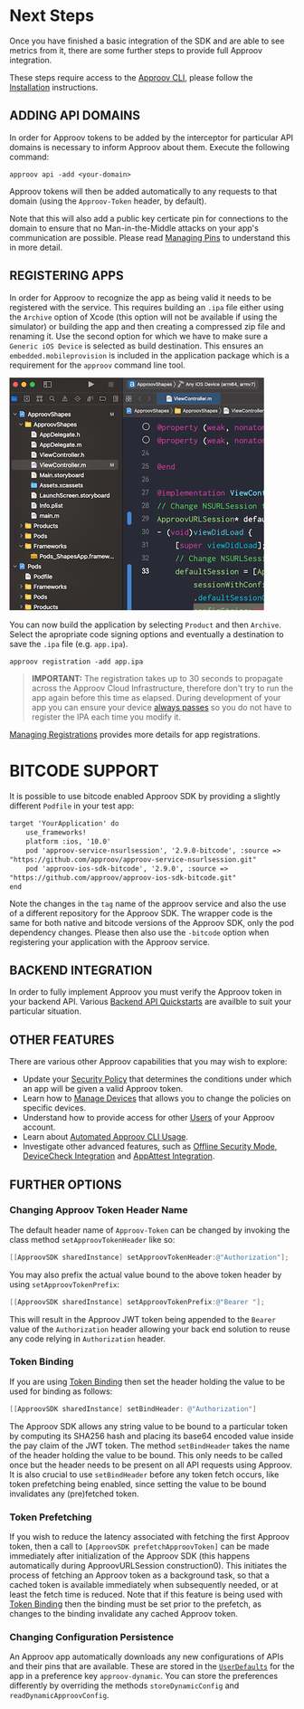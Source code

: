 # Next Steps
Once you have finished a basic integration of the SDK and are able to see metrics from it, there are some further steps to provide full Approov integration.

These steps require access to the [Approov CLI](https://approov.io/docs/latest/approov-cli-tool-reference/), please follow the [Installation](https://approov.io/docs/latest/approov-installation/) instructions.

## ADDING API DOMAINS
In order for Approov tokens to be added by the interceptor for particular API domains is necessary to inform Approov about them. Execute the following command:

```
approov api -add <your-domain>
```
Approov tokens will then be added automatically to any requests to that domain (using the `Approov-Token` header, by default).

Note that this will also add a public key certicate pin for connections to the domain to ensure that no Man-in-the-Middle attacks on your app's communication are possible. Please read [Managing Pins](https://approov.io/docs/latest/approov-usage-documentation/#public-key-pinning-configuration) to understand this in more detail.

## REGISTERING APPS
In order for Approov to recognize the app as being valid it needs to be registered with the service. This requires building an `.ipa` file either using the `Archive` option of Xcode (this option will not be available if using the simulator) or building the app and then creating a compressed zip file and renaming it. Use the second option for which we have to make sure a `Generic iOS Device` is selected as build destination. This ensures an `embedded.mobileprovision` is included in the application package which is a requirement for the `approov` command line tool. 

![Target Device](readme-images/target-device.png)

You can now build the application by selecting `Product` and then `Archive`. Select the apropriate code signing options and eventually a destination to save the `.ipa` file (e.g. `app.ipa`).

```
approov registration -add app.ipa
```

> **IMPORTANT:** The registration takes up to 30 seconds to propagate across the Approov Cloud Infrastructure, therefore don't try to run the app again before this time as elapsed. During development of your app you can ensure your device [always passes](https://approov.io/docs/latest/approov-usage-documentation/#adding-a-device-security-policy) so you do not have to register the IPA each time you modify it.

[Managing Registrations](https://approov.io/docs/latest/approov-usage-documentation/#managing-registrations) provides more details for app registrations.

# BITCODE SUPPORT
It is possible to use bitcode enabled Approov SDK by providing a slightly different `Podfile` in your test app:

```
target 'YourApplication' do
    use_frameworks!
    platform :ios, '10.0'
    pod 'approov-service-nsurlsession', '2.9.0-bitcode', :source => "https://github.com/approov/approov-service-nsurlsession.git"
    pod 'approov-ios-sdk-bitcode', '2.9.0', :source => "https://github.com/approov/approov-ios-sdk-bitcode.git"
end
```

Note the changes in the `tag` name of the approov service and also the use of a different repository for the Approov SDK. The wrapper code is the same for both native and bitcode versions of the Approov SDK, only the pod dependency changes. Please then also use the `-bitcode` option when registering your application with the Approov service.

## BACKEND INTEGRATION
In order to fully implement Approov you must verify the Approov token in your backend API. Various [Backend API Quickstarts](https://approov.io/docs/latest/approov-integration-examples/backend-api/) are availble to suit your particular situation.

## OTHER FEATURES
There are various other Approov capabilities that you may wish to explore:

* Update your [Security Policy](https://approov.io/docs/latest/approov-usage-documentation/#security-policies) that determines the conditions under which an app will be given a valid Approov token.
* Learn how to [Manage Devices](https://approov.io/docs/latest/approov-usage-documentation/#managing-devices) that allows you to change the policies on specific devices.
* Understand how to provide access for other [Users](https://approov.io/docs/latest/approov-usage-documentation/#user-management) of your Approov account.
* Learn about [Automated Approov CLI Usage](https://approov.io/docs/latest/approov-usage-documentation/#automated-approov-cli-usage).
* Investigate other advanced features, such as [Offline Security Mode](https://approov.io/docs/latest/approov-usage-documentation/#offline-security-mode), [DeviceCheck Integration](https://approov.io/docs/latest/approov-usage-documentation/#apple-devicecheck-integration) and [AppAttest Integration](https://approov.io/docs/latest/approov-usage-documentation/#apple-appattest-integration).

## FURTHER OPTIONS

### Changing Approov Token Header Name
The default header name of `Approov-Token` can be changed by invoking the class method `setApproovTokenHeader` like so:

```ObjectiveC
[[ApproovSDK sharedInstance] setApproovTokenHeader:@"Authorization"];
```

You may also prefix the actual value bound to the above token header by using `setApproovTokenPrefix`:
```ObjectiveC
[[ApproovSDK sharedInstance] setApproovTokenPrefix:@"Bearer "];
```

This will result in the Approov JWT token being appended to the `Bearer ` value of the `Authorization` header allowing your back end solution to reuse any code relying in `Authorization` header.

### Token Binding
If you are using [Token Binding](https://approov.io/docs/latest/approov-usage-documentation/#token-binding) then set the header holding the value to be used for binding as follows:

```ObjectiveC
[[ApproovSDK sharedInstance] setBindHeader: @"Authorization"]
```

The Approov SDK allows any string value to be bound to a particular token by computing its SHA256 hash and placing its base64 encoded value inside the pay claim of the JWT token. The method `setBindHeader` takes the name of the header holding the value to be bound. This only needs to be called once but the header needs to be present on all API requests using Approov. It is also crucial to use `setBindHeader` before any token fetch occurs, like token prefetching being enabled, since setting the value to be bound invalidates any (pre)fetched token.

### Token Prefetching
If you wish to reduce the latency associated with fetching the first Approov token, then a call to `[ApproovSDK prefetchApproovToken]` can be made immediately after initialization of the Approov SDK (this happens automatically during ApproovURLSession construction0). This initiates the process of fetching an Approov token as a background task, so that a cached token is available immediately when subsequently needed, or at least the fetch time is reduced. Note that if this feature is being used with [Token Binding](https://approov.io/docs/latest/approov-usage-documentation/#token-binding) then the binding must be set prior to the prefetch, as changes to the binding invalidate any cached Approov token.

### Changing Configuration Persistence
An Approov app automatically downloads any new configurations of APIs and their pins that are available. These are stored in the [`UserDefaults`](https://developer.apple.com/documentation/foundation/userdefaults) for the app in a preference key `approov-dynamic`. You can store the preferences differently by overriding the methods `storeDynamicConfig` and `readDynamicApproovConfig`.

